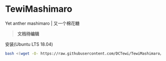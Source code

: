 # TewiMashimaro

Yet anther mashimaro | 又一个棉花糖

> **文档待编辑**

安装(Ubuntu LTS 18.04)
```bash
bash <(wget -O- https://raw.githubusercontent.com/DCTewi/TewiMashimaro/main/tools/ubuntu-install.sh)
```
